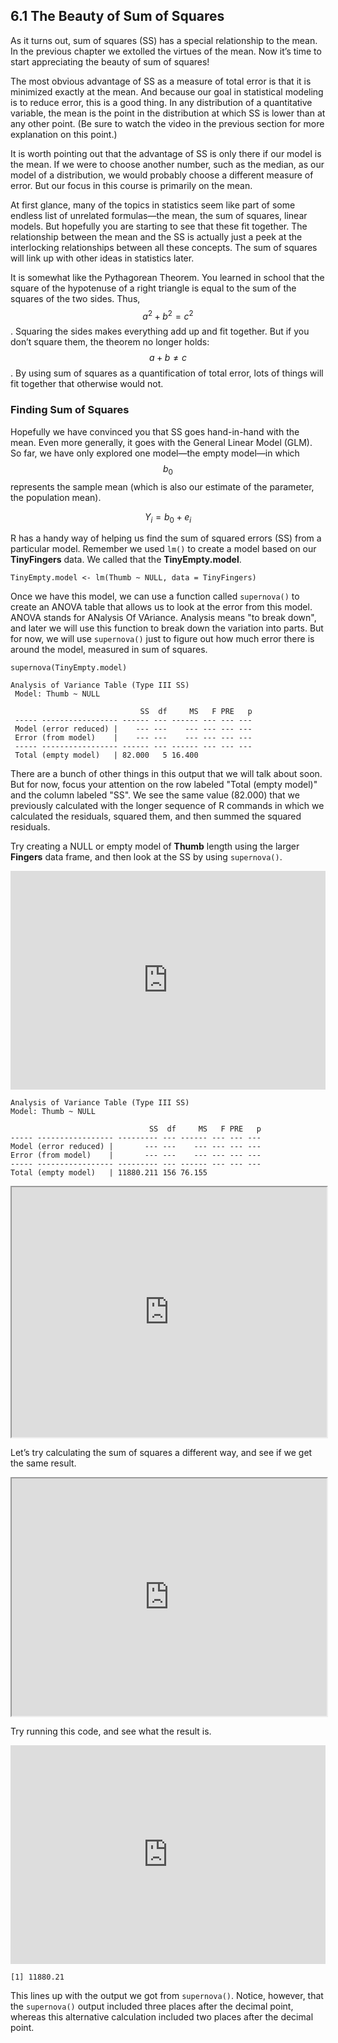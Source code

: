 ## 6.1 The Beauty of Sum of Squares

As it turns out, sum of squares (SS) has a special relationship to the mean. In the previous chapter we extolled the virtues of the mean. Now it’s time to start appreciating the beauty of sum of squares!

The most obvious advantage of SS as a measure of total error is that it is minimized exactly at the mean. And because our goal in statistical modeling is to reduce error, this is a good thing. In any distribution of a quantitative variable, the mean is the point in the distribution at which SS is lower than at any other point. (Be sure to watch the video in the previous section for more explanation on this point.)

It is worth pointing out that the advantage of SS is only there if our model is the mean. If we were to choose another number, such as the median, as our model of a distribution, we would probably choose a different measure of error. But our focus in this course is primarily on the mean.

At first glance, many of the topics in statistics seem like part of some endless list of unrelated formulas—the mean, the sum of squares, linear models. But hopefully you are starting to see that these fit together. The relationship between the mean and the SS is actually just a peek at the interlocking relationships between all these concepts. The sum of squares will link up with other ideas in statistics later.

It is somewhat like the Pythagorean Theorem. You learned in school that the square of the hypotenuse of a right triangle is equal to the sum of the squares of the two sides. Thus, $$a^2+b^2=c^2$$. Squaring the sides makes everything add up and fit together. But if you don’t square them, the theorem no longer holds: $$a+b\neq{c}$$. By using sum of squares as a quantification of total error, lots of things will fit together that otherwise would not.

### Finding Sum of Squares

Hopefully we have convinced you that SS goes hand-in-hand with the mean. Even more generally, it goes with the General Linear Model (GLM). So far, we have only explored one model—the empty model—in which $$b_0$$ represents the sample mean (which is also our estimate of the parameter, the population mean).

$$Y_{i}=b_{0}+e_{i}$$

R has a handy way of helping us find the sum of squared errors (SS) from a particular model. Remember we used ```lm()``` to create a model based on our **TinyFingers** data. We called that the **TinyEmpty.model**.

```
TinyEmpty.model <- lm(Thumb ~ NULL, data = TinyFingers)
```

Once we have this model, we can use a function called ```supernova()``` to create an ANOVA table that allows us to look at the error from this model. ANOVA stands for ANalysis Of VAriance. Analysis means "to break down", and later we will use this function to break down the variation into parts. But for now, we will use ```supernova()``` just to figure out how much error there is around the model, measured in sum of squares.

```
supernova(TinyEmpty.model)
```

```
Analysis of Variance Table (Type III SS)
 Model: Thumb ~ NULL

                             SS  df     MS   F PRE   p
 ----- ----------------- ------ --- ------ --- --- ---
 Model (error reduced) |    --- ---    --- --- --- ---
 Error (from model)    |    --- ---    --- --- --- ---
 ----- ----------------- ------ --- ------ --- --- ---
 Total (empty model)   | 82.000   5 16.400
```

There are a bunch of other things in this output that we will talk about soon. But for now, focus your attention on the row labeled "Total (empty model)" and the column labeled "SS". We see the same value (82.000) that we previously calculated with the longer sequence of R commands in which we calculated the residuals, squared them, and then summed the squared residuals.

Try creating a NULL or empty model of **Thumb** length using the larger **Fingers** data frame, and then look at the SS by using ```supernova()```.

<p><iframe data-type="datacamp" id="ch6-3" style="border: 0px #ffffff none;" src="https://uclatall.github.io/czi-stats-course/data-camp/chapter-6/ch6-3" width="100%" height="350" ></iframe></p>

```
Analysis of Variance Table (Type III SS)
Model: Thumb ~ NULL

                               SS  df     MS   F PRE   p
----- ----------------- --------- --- ------ --- --- ---
Model (error reduced) |       --- ---    --- --- --- ---
Error (from model)    |       --- ---    --- --- --- ---
----- ----------------- --------- --- ------ --- --- ---
Total (empty model)   | 11880.211 156 76.155
```

<iframe data-type="learnosity" id="Ch6_Sum_3"  src="https://coursekata.org/learnosity/preview/Ch6_Sum_3" width="100%" height="400"></iframe>

Let’s try calculating the sum of squares a different way, and see if we get the same result.  

<iframe data-type="learnosity" id="Ch6_Sum_4"  src="https://coursekata.org/learnosity/preview/Ch6_Sum_4" width="100%" height="380"></iframe>

Try running this code, and see what the result is.

<p><iframe data-type="datacamp" id="ch6-4" style="border: 0px #ffffff none;" src="https://uclatall.github.io/czi-stats-course/data-camp/chapter-6/ch6-4" width="100%" height="350" ></iframe></p>

```
[1] 11880.21
```

This lines up with the output we got from ```supernova()```. Notice, however, that the ```supernova()``` output included three places after the decimal point, whereas this alternative calculation included two places after the decimal point.
